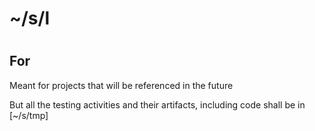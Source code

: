 #
# ~/s/l
#

## For
Meant for projects that will be referenced in the future 

But all the testing activities and their artifacts, including code shall be in [~/s/tmp] 
